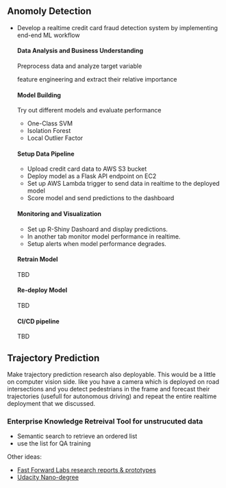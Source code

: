 ## Anomoly Detection 

- Develop a realtime credit card fraud detection system by implementing end-end ML workflow 

  #### Data Analysis and Business Understanding 

  Preprocess data and analyze target variable 

  feature engineering and extract their relative importance 

  #### Model Building 

  Try out different models and evaluate performance 

  - One-Class SVM 
  - Isolation Forest 
  - Local Outlier Factor 

  #### Setup Data Pipeline 

  - Upload credit card data to AWS S3 bucket
  - Deploy model as a Flask API endpoint on EC2 
  - Set up AWS Lambda trigger to send data in realtime to the deployed model 
  - Score model and send predictions to the dashboard 

  #### Monitoring and Visualization 

  - Set up R-Shiny Dashoard and display predictions. 
  - In another tab monitor model performance in realtime.
  - Setup alerts when model performance degrades. 

  #### Retrain Model 

  TBD

  #### Re-deploy Model

  TBD

  #### CI/CD pipeline 

  TBD 

## Trajectory Prediction 

Make trajectory prediction research also deployable. This would be a little on computer vision side. like you have  a camera which is deployed on road intersections and you detect pedestrians in the frame and forecast their trajectories (usefull for autonomous driving) and repeat the entire realtime deployment that we discussed.

### Enterprise Knowledge Retreival Tool for unstrucuted data 

- Semantic search to retrieve an ordered list 
- use the list for QA training 

Other ideas: 

- [Fast Forward Labs research reports & prototypes](https://www.cloudera.com/products/fast-forward-labs-research/fast-forward-labs-research-reports.html)
- [Udacity Nano-degree](https://github.com/san089/Udacity-Data-Engineering-Projects)